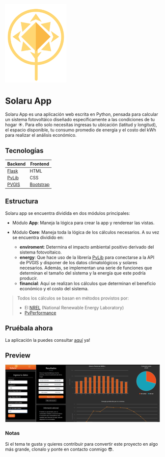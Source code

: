 <img src="app/static/img/favicon.png" width="200" >

# Solaru App
Solaru App es una aplicación web escrita en Python, pensada para calcular un sistema fotovoltáico diseñado específicamente a las condiciones de tu hogar ☀.
Para ello solo necesitas ingresas tu ubicación (latitud y longitud), el espacio disponible, tu consumo promedio de energía y el costo del kWh para realizar el análisis económico.

## Tecnologías
| Backend  |  Frontend  |
| ------------ | ------------ |
|  [Flask](https://flask.palletsprojects.com/en/1.1.x/ "Flask")  |  HTML  |
|  [PvLib](https://pvlib-python.readthedocs.io/en/stable/ "PvLib") |  CSS  |
|  [PVGIS](https://ec.europa.eu/jrc/en/PVGIS/releases/pvgis51 "PVGIS") |  [Bootstrap](https://getbootstrap.com/ "Bootstrap")  |

## Estructura
Solaru app se encuentra dividida en dos módulos principales:
*   Módulo **App**: Maneja la lógica para crear la app y renderear las vistas.

*   Módulo **Core**: Maneja toda la lógica de los cálculos necesarios. A su vez se encuentra dividido en:
    -   **enviroment**: Determina el impacto ambiental positivo derivado del sistema fotovoltaico.
    -   **energy**: Que hace uso de la librería [PvLib](https://pvlib-python.readthedocs.io/en/stable/ "PvLib") para conectarse a la API de PVGIS y disponer de los datos climatológicos y solares necesarios. Además, se implementan una serie de funciones que determinan el tamaño del sistema y la energía que este podría producir.
    -   **financial**: Aquí se realizan los cálculos que determinan el beneficio económico y el costo del sistema.


> Todos los cálculos se basan en métodos provistos por:
> * El [NREL](https://www.nrel.gov/research/re-solar.html "NREL") (National Renewable Energy Laboratory)
> * [PvPerformance](https://pvpmc.sandia.gov/modeling-steps/1-weather-design-inputs/ "PvPErformance") 


## Pruébala ahora
La aplicación la puedes consultar [aquí](https://solaru.ue.r.appspot.com/ "aquí") ya!

## Preview
<img src="app/static/img/preview.PNG" width="600px">

### Notas
Si el tema te gusta y quieres contribuir para convertir este proyecto en algo más grande, clonalo y ponte en contacto conmigo 😎.
